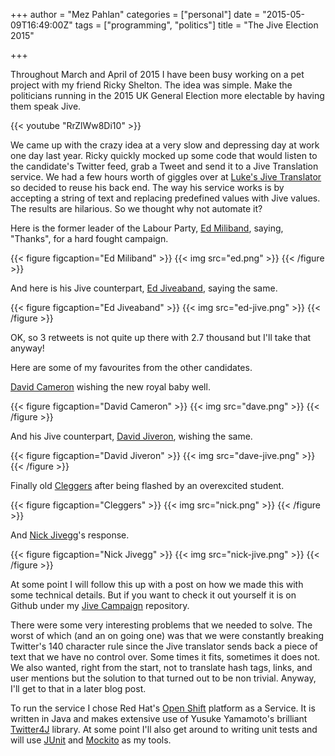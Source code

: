 +++
author = "Mez Pahlan"
categories = ["personal"]
date = "2015-05-09T16:49:00Z"
tags = ["programming", "politics"]
title = "The Jive Election 2015"

+++

Throughout March and April of 2015 I have been busy working on a pet project with my friend Ricky Shelton. The idea was
simple. Make the politicians running in the 2015 UK General Election more electable by having them speak Jive.

{{< youtube "RrZlWw8Di10" >}}

<!--more-->

We came up with the crazy idea at a very slow and depressing day at work one day last year. Ricky quickly mocked up some
code that would listen to the candidate's Twitter feed, grab a Tweet and send it to a Jive Translation service. We had a
few hours worth of giggles over at [Luke's Jive Translator](http://www.luketillo.com/jiveluke.html) so decided to reuse
his back end. The way his service works is by accepting a string of text and replacing predefined values with Jive
values. The results are hilarious. So we thought why not automate it?

Here is the former leader of the Labour Party, [Ed Miliband](https://twitter.com/ed_miliband), saying, "Thanks", for a
hard fought campaign.

{{< figure figcaption="Ed Miliband" >}}
    {{< img src="ed.png" >}}
{{< /figure >}}

And here is his Jive counterpart, [Ed Jiveaband](https://twitter.com/edjiveaband), saying the same.

{{< figure figcaption="Ed Jiveaband" >}}
    {{< img src="ed-jive.png" >}}
{{< /figure >}}

OK, so 3 retweets is not quite up there with 2.7 thousand but I'll take that anyway!

Here are some of my favourites from the other candidates.

[David Cameron](https://twitter.com/david_cameron) wishing the new royal baby well.

{{< figure figcaption="David Cameron" >}}
    {{< img src="dave.png" >}}
{{< /figure >}}

And his Jive counterpart, [David Jiveron](https://twitter.com/DavidJiveron), wishing the same.

{{< figure figcaption="David Jiveron" >}}
    {{< img src="dave-jive.png" >}}
{{< /figure >}}

Finally old [Cleggers](https://twitter.com/nick_clegg) after being flashed by an overexcited student.

{{< figure figcaption="Cleggers" >}}
    {{< img src="nick.png" >}}
{{< /figure >}}

And [Nick Jivegg](https://twitter.com/nickjivegg)'s response.

{{< figure figcaption="Nick Jivegg" >}}
    {{< img src="nick-jive.png" >}}
{{< /figure >}}

At some point I will follow this up with a post on how we made this with some technical details. But if you want to
check it out yourself it is on Github under my [Jive Campaign](https://github.com/mezpahlan/jivecampaign) repository.

There were some very interesting problems that we needed to solve. The worst of which (and an on going one) was that we
were constantly breaking Twitter's 140 character rule since the Jive translator sends back a piece of text that we have
no control over. Some times it fits, sometimes it does not. We also wanted, right from the start, not to translate hash
tags, links, and user mentions but the solution to that turned out to be non trivial. Anyway, I'll get to that in a
later blog post.

To run the service I chose Red Hat's [Open Shift](https://www.openshift.com/) platform as a Service. It is written in
Java and makes extensive use of Yusuke Yamamoto's brilliant [Twitter4J](http://twitter4j.org/en/index.html) library. At
some point I'll also get around to writing unit tests and will use [JUnit](http://junit.org/) and
[Mockito](http://mockito.org/) as my tools.
